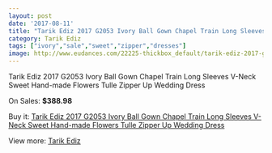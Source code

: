 ```yaml
---
layout: post
date: '2017-08-11'
title: "Tarik Ediz 2017 G2053 Ivory Ball Gown Chapel Train Long Sleeves V-Neck Sweet Hand-made Flowers Tulle Zipper Up Wedding Dress"
category: Tarik Ediz
tags: ["ivory","sale","sweet","zipper","dresses"]
image: http://www.eudances.com/22225-thickbox_default/tarik-ediz-2017-g2053-ivory-ball-gown-chapel-train-long-sleeves-v-neck-sweet-hand-made-flowers-tulle-zipper-up-wedding-dress.jpg
---
```

Tarik Ediz 2017 G2053 Ivory Ball Gown Chapel Train Long Sleeves V-Neck Sweet Hand-made Flowers Tulle Zipper Up Wedding Dress

On Sales: **$388.98**
<a href="https://www.eudances.com/en/tarik-ediz/7102-tarik-ediz-2017-g2053-ivory-ball-gown-chapel-train-long-sleeves-v-neck-sweet-hand-made-flowers-tulle-zipper-up-wedding-dress.html"><amp-img layout="responsive" width="600" height="600" src="//www.eudances.com/22225-thickbox_default/tarik-ediz-2017-g2053-ivory-ball-gown-chapel-train-long-sleeves-v-neck-sweet-hand-made-flowers-tulle-zipper-up-wedding-dress.jpg" alt="Tarik Ediz 2017 G2053 Ivory Ball Gown Chapel Train Long Sleeves V-Neck Sweet Hand-made Flowers Tulle Zipper Up Wedding Dress 0" /></a>
<a href="https://www.eudances.com/en/tarik-ediz/7102-tarik-ediz-2017-g2053-ivory-ball-gown-chapel-train-long-sleeves-v-neck-sweet-hand-made-flowers-tulle-zipper-up-wedding-dress.html"><amp-img layout="responsive" width="600" height="600" src="//www.eudances.com/22230-thickbox_default/tarik-ediz-2017-g2053-ivory-ball-gown-chapel-train-long-sleeves-v-neck-sweet-hand-made-flowers-tulle-zipper-up-wedding-dress.jpg" alt="Tarik Ediz 2017 G2053 Ivory Ball Gown Chapel Train Long Sleeves V-Neck Sweet Hand-made Flowers Tulle Zipper Up Wedding Dress 1" /></a>
<a href="https://www.eudances.com/en/tarik-ediz/7102-tarik-ediz-2017-g2053-ivory-ball-gown-chapel-train-long-sleeves-v-neck-sweet-hand-made-flowers-tulle-zipper-up-wedding-dress.html"><amp-img layout="responsive" width="600" height="600" src="//www.eudances.com/22229-thickbox_default/tarik-ediz-2017-g2053-ivory-ball-gown-chapel-train-long-sleeves-v-neck-sweet-hand-made-flowers-tulle-zipper-up-wedding-dress.jpg" alt="Tarik Ediz 2017 G2053 Ivory Ball Gown Chapel Train Long Sleeves V-Neck Sweet Hand-made Flowers Tulle Zipper Up Wedding Dress 2" /></a>
<a href="https://www.eudances.com/en/tarik-ediz/7102-tarik-ediz-2017-g2053-ivory-ball-gown-chapel-train-long-sleeves-v-neck-sweet-hand-made-flowers-tulle-zipper-up-wedding-dress.html"><amp-img layout="responsive" width="600" height="600" src="//www.eudances.com/22228-thickbox_default/tarik-ediz-2017-g2053-ivory-ball-gown-chapel-train-long-sleeves-v-neck-sweet-hand-made-flowers-tulle-zipper-up-wedding-dress.jpg" alt="Tarik Ediz 2017 G2053 Ivory Ball Gown Chapel Train Long Sleeves V-Neck Sweet Hand-made Flowers Tulle Zipper Up Wedding Dress 3" /></a>
<a href="https://www.eudances.com/en/tarik-ediz/7102-tarik-ediz-2017-g2053-ivory-ball-gown-chapel-train-long-sleeves-v-neck-sweet-hand-made-flowers-tulle-zipper-up-wedding-dress.html"><amp-img layout="responsive" width="600" height="600" src="//www.eudances.com/22227-thickbox_default/tarik-ediz-2017-g2053-ivory-ball-gown-chapel-train-long-sleeves-v-neck-sweet-hand-made-flowers-tulle-zipper-up-wedding-dress.jpg" alt="Tarik Ediz 2017 G2053 Ivory Ball Gown Chapel Train Long Sleeves V-Neck Sweet Hand-made Flowers Tulle Zipper Up Wedding Dress 4" /></a>
<a href="https://www.eudances.com/en/tarik-ediz/7102-tarik-ediz-2017-g2053-ivory-ball-gown-chapel-train-long-sleeves-v-neck-sweet-hand-made-flowers-tulle-zipper-up-wedding-dress.html"><amp-img layout="responsive" width="600" height="600" src="//www.eudances.com/22226-thickbox_default/tarik-ediz-2017-g2053-ivory-ball-gown-chapel-train-long-sleeves-v-neck-sweet-hand-made-flowers-tulle-zipper-up-wedding-dress.jpg" alt="Tarik Ediz 2017 G2053 Ivory Ball Gown Chapel Train Long Sleeves V-Neck Sweet Hand-made Flowers Tulle Zipper Up Wedding Dress 5" /></a>

Buy it: [Tarik Ediz 2017 G2053 Ivory Ball Gown Chapel Train Long Sleeves V-Neck Sweet Hand-made Flowers Tulle Zipper Up Wedding Dress](https://www.eudances.com/en/tarik-ediz/7102-tarik-ediz-2017-g2053-ivory-ball-gown-chapel-train-long-sleeves-v-neck-sweet-hand-made-flowers-tulle-zipper-up-wedding-dress.html "Tarik Ediz 2017 G2053 Ivory Ball Gown Chapel Train Long Sleeves V-Neck Sweet Hand-made Flowers Tulle Zipper Up Wedding Dress")

View more: [Tarik Ediz](https://www.eudances.com/en/109-tarik-ediz "Tarik Ediz")